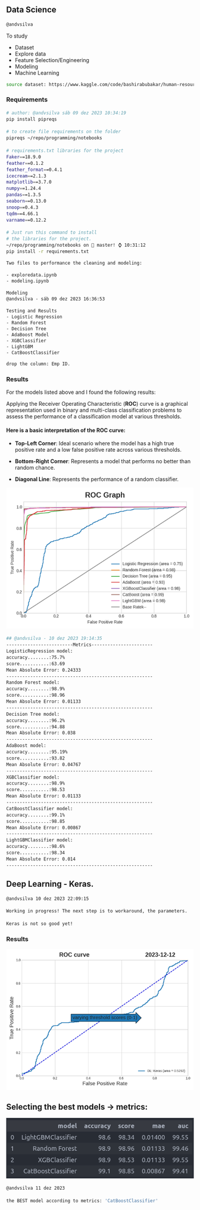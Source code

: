 ## Data Science

```bash 
@andvsilva
```
To study 

 - Dataset
 - Explore data
 - Feature Selection/Engineering
 - Modeling 
 - Machine Learning

```bash
source dataset: https://www.kaggle.com/code/bashirabubakar/human-resources-analytics-employee-attrition/notebook
```

### Requirements

```bash
# author: @andvsilva sáb 09 dez 2023 10:34:19
pip install pipreqs

# to create file requirements on the folder
pipreqs ~/repo/programming/notebooks

# requirements.txt libraries for the project
Faker==18.9.0
feather==0.1.2
feather_format==0.4.1
icecream==2.1.3
matplotlib==3.7.0
numpy==1.24.4
pandas==1.3.5
seaborn==0.13.0
snoop==0.4.3
tqdm==4.66.1
varname==0.12.2

# Just run this command to install
# the libraries for the project.
~/repo/programming/notebooks on  master! ⌚ 10:31:12
pip install -r requirements.txt 
```

```
Two files to performance the cleaning and modeling:

- exploredata.ipynb
- modeling.ipynb

Modeling
@andvsilva - sáb 09 dez 2023 16:36:53

Testing and Results
- Logistic Regression
- Random Forest 
- Decision Tree
- AdaBoost Model
- XGBClassifier
- LightGBM
- CatBoostClassifier
```

```bash
drop the column: Emp ID.
```

### Results

For the models listed above and I found the following results:

Applying the Receiver Operating Characteristic (**ROC**) curve is a graphical representation used in binary and multi-class classification problems to assess the performance of a classification model at various thresholds.

#### Here is a basic interpretation of the ROC curve:

- **Top-Left Corner**: Ideal scenario where the model has a high true positive rate and a low false positive rate across various thresholds.

- **Bottom-Right Corner**: Represents a model that performs no better than random chance.

- **Diagonal Line**: Represents the performance of a random classifier.

![ROC curves](images/roc_curve_models.png)

```bash
## @andvsilva - 10 dez 2023 19:14:35
-------------------------Metrics-----------------------
LogisticRegression model:
accuracy........:75.7%
score...........:63.69
Mean Absolute Error: 0.24333
-------------------------------------------------------
Random Forest model:
accuracy........:98.9%
score...........:98.96
Mean Absolute Error: 0.01133
-------------------------------------------------------
Decision Tree model:
accuracy........:96.2%
score...........:94.88
Mean Absolute Error: 0.038
-------------------------------------------------------
AdaBoost model:
accuracy........:95.19%
score...........:93.82
Mean Absolute Error: 0.04767
-------------------------------------------------------
XGBClassifier model:
accuracy........:98.9%
score...........:98.53
Mean Absolute Error: 0.01133
-------------------------------------------------------
CatBoostClassifier model:
accuracy........:99.1%
score...........:98.85
Mean Absolute Error: 0.00867
-------------------------------------------------------
LightGBMClassifier model:
accuracy........:98.6%
score...........:98.34
Mean Absolute Error: 0.014
-------------------------------------------------------
```


## Deep Learning - Keras.

```bash
@andvsilva 10 dez 2023 22:09:15

Working in progress! The next step is to workaround, the parameters.

Keras is not so good yet!
```

### Results

![](images/roc_curve_dlkeras.png)


## Selecting the best models &rarr; metrics:

![](../notebooks/images/modelmetrics.png)

```bash
@andvsilva 11 dez 2023

the BEST model according to metrics: 'CatBoostClassifier'
```